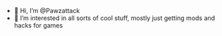 - 👋 Hi, I’m @Pawzattack
- 👀 I’m interested in all sorts of cool stuff, mostly just getting mods and hacks for games
